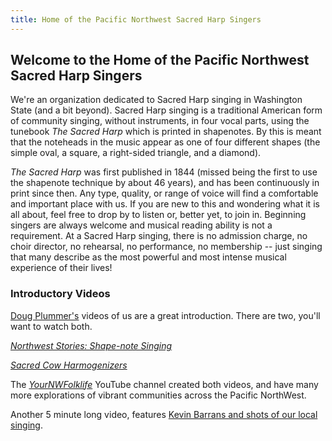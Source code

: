 ```yaml
---
title: Home of the Pacific Northwest Sacred Harp Singers
---
```

## Welcome to the Home of the Pacific Northwest Sacred Harp Singers

We're an organization dedicated to Sacred Harp singing in Washington State (and a bit beyond). Sacred Harp singing is a traditional American form of community singing, without instruments, in four vocal parts, using the tunebook *The Sacred Harp* which is printed in shapenotes. By this is meant that the noteheads in the music appear as one of four different shapes (the simple oval, a square, a right-sided triangle, and a diamond).

*The Sacred Harp* was first published in 1844 (missed being the first to use the shapenote technique by about 46 years), and has been continuously in print since then. Any type, quality, or range of voice will find a comfortable and important place with us. If you are new to this and wondering what it is all about, feel free to drop by to listen or, better yet, to join in. Beginning singers are always welcome and musical reading ability is not a requirement. At a Sacred Harp singing, there is no admission charge, no choir director, no rehearsal, no performance, no membership -- just singing that many describe as the most powerful and most intense musical experience of their lives!

### Introductory Videos

[Doug Plummer's](https://www.dougplummer.com/ "Website for Doug Plummer, a photographer and videographer") videos of us are a great introduction. There are two, you'll want to watch both.

[*Northwest Stories: Shape-note Singing*](http://youtu.be/t9yPPjabr6g "YouTube video about Shape Note Singing")

[*Sacred Cow Harmogenizers*](https://www.youtube.com/watch?v=x0LCfdZrYrQ "YouTube video about the history of Sacred Cow Harmogenizers")

The [*YourNWFolklife*](https://www.youtube.com/user/YourNWFolklife/playlists "Collection of videos about communities in the Pacific NorthWest") YouTube channel created both videos, and have many more explorations of vibrant communities across the Pacific NorthWest.

Another 5 minute long video, features [Kevin Barrans and shots of our local singing](https://www.youtube.com/watch?v=LVYYoxSYqIk&feature=youtu.be).